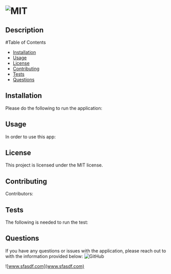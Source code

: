 # ![MIT](https://img.shields.io/badge/License-MIT-blue.svg)

## Description



#Table of Contents
* [Installation](#installation)
* [Usage](#usage)
* [License](#license)
* [Contributing](#contributing)
* [Tests](#tests)
* [Questions](#questions)

## Installation

Please do the following to run the application: 

## Usage

In order to use this app: 
## License

This project is licensed under the MIT license.
## Contributing
Contributors: 

## Tests

The following is needed to run the test: 

## Questions

If you have any questions or issues with the application, please reach out to  with the information provided below:
![GitHub](https://github.com)


![www.sfasdf.com](www.sfasdf.com)
